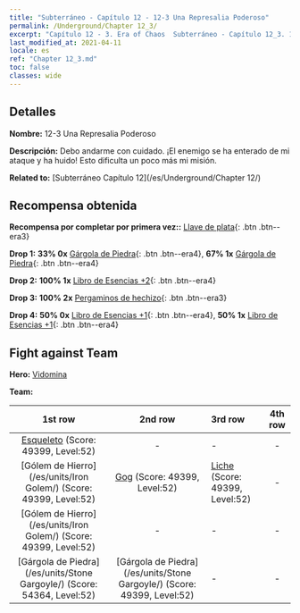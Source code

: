 ```yaml
---
title: "Subterráneo - Capítulo 12 - 12-3 Una Represalia Poderoso"
permalink: /Underground/Chapter 12_3/
excerpt: "Capítulo 12 - 3. Era of Chaos  Subterráneo - Capítulo 12_3. 12-3 Una Represalia Poderoso"
last_modified_at: 2021-04-11
locale: es
ref: "Chapter 12_3.md"
toc: false
classes: wide
---
```


## Detalles

 **Nombre:** 12-3 Una Represalia Poderoso

 **Descripción:** Debo andarme con cuidado. ¡El enemigo se ha enterado de mi ataque y ha huido! Esto dificulta un poco más mi misión.

 **Related to:** [Subterráneo Capítulo 12](/es/Underground/Chapter 12/)

## Recompensa obtenida

 **Recompensa por completar por primera vez::** [Llave de plata](/es/Items/con_693/){: .btn .btn--era3}

 **Drop 1:** **33% 0x** [Gárgola de Piedra](/es/Items/unt_236/){: .btn .btn--era4}, **67% 1x** [Gárgola de Piedra](/es/Items/unt_236/){: .btn .btn--era4}

 **Drop 2:** **100% 1x** [Libro de Esencias +2](/es/Items/mat_53/){: .btn .btn--era4}

 **Drop 3:** **100% 2x** [Pergaminos de hechizo](/es/Items/con_694/){: .btn .btn--era3}

 **Drop 4:** **50% 0x** [Libro de Esencias +1](/es/Items/mat_46/){: .btn .btn--era4}, **50% 1x** [Libro de Esencias +1](/es/Items/mat_46/){: .btn .btn--era4}


## Fight against Team
 **Hero:** [Vidomina](/es/heroes/Vidomina/)

 **Team:**


  | 1st row | 2nd row | 3rd row | 4th row |
  |:----:|:----:|:----|:----:|
  | [Esqueleto](/es/units/Skeleton/) (Score: 49399, Level:52)  | - | - | - |
  | [Gólem de Hierro](/es/units/Iron Golem/) (Score: 49399, Level:52)  | [Gog](/es/units/Gog/) (Score: 49399, Level:52)  | [Liche](/es/units/Lich/) (Score: 49399, Level:52)  | - |
  | [Gólem de Hierro](/es/units/Iron Golem/) (Score: 49399, Level:52)  | - | - | - |
  | [Gárgola de Piedra](/es/units/Stone Gargoyle/) (Score: 54364, Level:52)  | [Gárgola de Piedra](/es/units/Stone Gargoyle/) (Score: 49399, Level:52)  | - | - |


